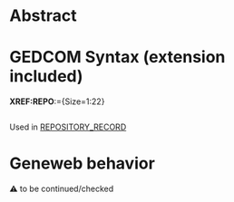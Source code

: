 ﻿# Abstract

# GEDCOM Syntax (extension included)

**XREF:REPO**:={Size=1:22}
<pre>
</pre>
Used in <a href=Ged.REPOSITORY_RECORD.md>REPOSITORY_RECORD</a><br />

# Geneweb behavior


:warning: to be continued/checked

